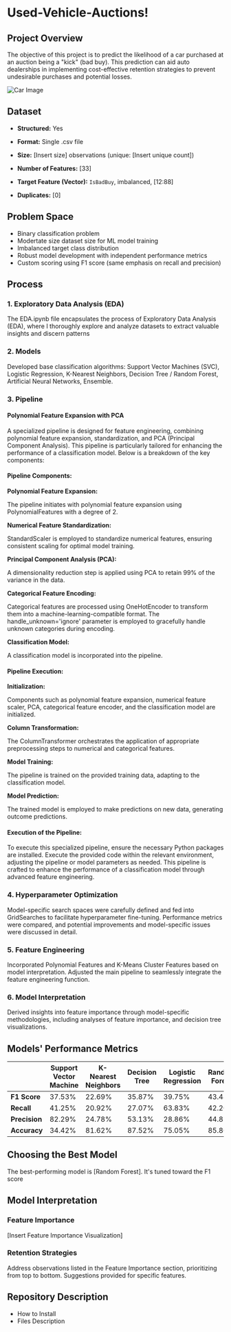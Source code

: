 # Used-Vehicle-Auctions!

## Project Overview

The objective of this project is to predict the likelihood of a car purchased at an auction being a "kick" (bad buy). This prediction can aid auto dealerships in implementing cost-effective retention strategies to prevent undesirable purchases and potential losses.

![Car Image](github.com/Joe-ElM/Used-Vehicle-Auctions/tree/main/Images/14-745.jpg) <!-- Assuming you created an "images" folder -->

## Dataset

- **Structured:** Yes
- **Format:** Single .csv file
- **Size:** [Insert size] observations (unique: [Insert unique count])
- **Number of Features:** [33]
- **Target Feature (Vector):** `IsBadBuy`, imbalanced, [12:88]

- **Duplicates:** [0]

## Problem Space

- Binary classification problem
- Modertate size dataset size for ML model training
- Imbalanced target class distribution
- Robust model development with independent performance metrics
- Custom scoring using F1 score (same emphasis on recall and precision)

## Process

### 1. Exploratory Data Analysis (EDA)

The EDA.ipynb file encapsulates the process of Exploratory Data Analysis (EDA), where I thoroughly explore and analyze datasets to extract valuable insights and discern patterns

### 2. Models

Developed base classification algorithms: Support Vector Machines (SVC), Logistic Regression, K-Nearest Neighbors, Decision Tree / Random Forest, Artificial Neural Networks, Ensemble.

### 3. Pipeline

#### Polynomial Feature Expansion with PCA

A specialized pipeline is designed for feature engineering, combining polynomial feature expansion, standardization, and PCA (Principal Component Analysis). This pipeline is particularly tailored for enhancing the performance of a classification model. Below is a breakdown of the key components:

#### Pipeline Components:

**Polynomial Feature Expansion:**

The pipeline initiates with polynomial feature expansion using PolynomialFeatures with a degree of 2.

**Numerical Feature Standardization:**

StandardScaler is employed to standardize numerical features, ensuring consistent scaling for optimal model training.

**Principal Component Analysis (PCA):**

A dimensionality reduction step is applied using PCA to retain 99% of the variance in the data.

**Categorical Feature Encoding:**

Categorical features are processed using OneHotEncoder to transform them into a machine-learning-compatible format. The handle_unknown='ignore' parameter is employed to gracefully handle unknown categories during encoding.

**Classification Model:**

A classification model is incorporated into the pipeline.

#### Pipeline Execution:

**Initialization:**

Components such as polynomial feature expansion, numerical feature scaler, PCA, categorical feature encoder, and the classification model are initialized.

**Column Transformation:**

The ColumnTransformer orchestrates the application of appropriate preprocessing steps to numerical and categorical features.

**Model Training:**

The pipeline is trained on the provided training data, adapting to the classification model.

**Model Prediction:**

The trained model is employed to make predictions on new data, generating outcome predictions.

#### Execution of the Pipeline:

To execute this specialized pipeline, ensure the necessary Python packages are installed. Execute the provided code within the relevant environment, adjusting the pipeline or model parameters as needed. This pipeline is crafted to enhance the performance of a classification model through advanced feature engineering.

### 4. Hyperparameter Optimization

Model-specific search spaces were carefully defined and fed into GridSearches to facilitate hyperparameter fine-tuning. Performance metrics were compared, and potential improvements and model-specific
issues were discussed in detail.

### 5. Feature Engineering

Incorporated Polynomial Features and K-Means Cluster Features based on model interpretation. Adjusted the main pipeline to seamlessly integrate the feature engineering function.

### 6. Model Interpretation

Derived insights into feature importance through model-specific methodologies, including analyses of feature importance, and decision tree visualizations.

## Models' Performance Metrics

|               | Support Vector Machine | K-Nearest Neighbors | Decision Tree | Logistic Regression | Random Forest | ANN    |
| :------------ | ---------------------- | ------------------- | ------------- | ------------------- | ------------- | ------ |
| **F1 Score**  | 37.53%                 | 22.69%              | 35.87%        | 39.75%              | 43.48%        | 37.73% |
| **Recall**    | 41.25%                 | 20.92%              | 27.07%        | 63.83%              | 42.20%        | 28.72% |
| **Precision** | 82.29%                 | 24.78%              | 53.13%        | 28.86%              | 44.85%        | 54.98% |
| **Accuracy**  | 34.42%                 | 81.62%              | 87.52%        | 75.05%              | 85.86%        | 87.78% |

## Choosing the Best Model

The best-performing model is [Random Forest]. It's tuned toward the F1 score

## Model Interpretation

### Feature Importance

[Insert Feature Importance Visualization]

### Retention Strategies

Address observations listed in the Feature Importance section, prioritizing from top to bottom. Suggestions provided for specific features.

## Repository Description

- How to Install
- Files Description
